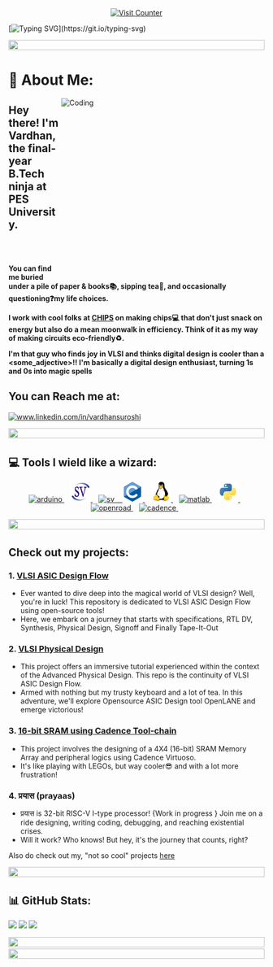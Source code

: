 
<div style="display: flex; justify-content: center;" align="center">
    <a href="https://visitcount.itsvg.in">
        <img src="https://visitcount.itsvg.in/api?id=VardhanSuroshi&icon=1&color=4" alt="Visit Counter">
    </a>
</div>

[![Typing SVG](https://readme-typing-svg.demolab.com?font=ubuntu&pause=1000&width=435&lines=Namaste!!!+Welcome+to+my+GitHub+Page+.+.+.)](https://git.io/typing-svg)

<img src="https://i.imgur.com/dBaSKWF.gif" height="20" width="100%">

# 💫 About Me:

<img src="https://i.pinimg.com/originals/c4/b1/99/c4b19969def51164ea4ad9a290a217bf.gif" align="right" alt="Coding" width="400" height="350"/>

## **Hey there! I'm Vardhan, the final-year B.Tech ninja at PES University.**
<br>
<br> 

 **You can find me buried under a pile of paper & books📚, sipping tea🍵, and occasionally questioning❓my life choices.** 
<br>

 **I work with cool folks at [CHIPS](https://www.chips.pes.edu) on making chips💻 that don't just snack on energy but also do a mean moonwalk in efficiency. Think of it as my way of making circuits eco-friendly♻️.** 
<br>

 **I'm that guy who finds joy in VLSI and thinks digital design is cooler than a <some_adjective>!! I'm basically a digital design enthusiast, turning 1s and 0s into magic spells**

## You can Reach me at:

<a href="https://linkedin.com/in/www.linkedin.com/in/vardhansuroshi" target="blank"><img align="center" src="https://raw.githubusercontent.com/rahuldkjain/github-profile-readme-generator/master/src/images/icons/Social/linked-in-alt.svg" alt="www.linkedin.com/in/vardhansuroshi" height="30" width="40" /></a>

<img src="https://i.imgur.com/dBaSKWF.gif" height="20" width="100%">

## 💻 Tools I wield like a wizard:

<p align="center">
    <a href="https://www.arduino.cc/" target="_blank" rel="noreferrer"> <img src="https://cdn.worldvectorlogo.com/logos/arduino-1.svg" alt="arduino" width="40" height="40"/> </a>
    &nbsp;&nbsp;
    <a href="https://www.systemverilog.com" target="_blank" rel="noreferrer"> <img src="https://github.com/vscode-icons/vscode-icons/blob/master/icons/file_type_light_systemverilog.svg" alt="sv" width="40" height="40"/> </a>
    &nbsp;&nbsp;
    <a href="https://riscv.org/" target="_blank" rel="noreferrer"> <img src="https://upload.wikimedia.org/wikipedia/commons/9/9a/RISC-V-logo.svg" alt="sv" width="200" height="40"/>
    &nbsp;&nbsp;
    <a href="https://www.cprogramming.com/" target="_blank" rel="noreferrer"> <img src="https://raw.githubusercontent.com/devicons/devicon/master/icons/c/c-original.svg" alt="c" width="40" height="40"/> </a>
    &nbsp;&nbsp;
    <a href="https://www.linux.org/" target="_blank" rel="noreferrer"> <img src="https://raw.githubusercontent.com/devicons/devicon/master/icons/linux/linux-original.svg" alt="linux" width="40" height="40"/> </a>
    &nbsp;&nbsp;
    <a href="https://www.mathworks.com/" target="_blank" rel="noreferrer"> <img src="https://upload.wikimedia.org/wikipedia/commons/2/21/Matlab_Logo.png" alt="matlab" width="40" height="40"/> </a>
    &nbsp;&nbsp;
    <a href="https://www.python.org" target="_blank" rel="noreferrer"> <img src="https://raw.githubusercontent.com/devicons/devicon/master/icons/python/python-original.svg" alt="python" width="40" height="40"/> </a>
    &nbsp;&nbsp;
    <a href="https://theopenroadproject.org/" target="_blank" rel="noreferrer"> <img src="https://openroaddesigncontest.org/wp-content/uploads/2023/02/OpenROAD-Logo-1024x1024.jpg" alt="openroad" width="40" height="40"/> </a>
    &nbsp;&nbsp;
    <a href="https://www.cadence.com/en_US/home.html" target="_blank" rel="noreferrer"> <img src="https://encrypted-tbn0.gstatic.com/images?q=tbn:ANd9GcRrUUjFmVFZ595FLjQ9KUvela4f75hg1nOEN_PvwVXxesFwOJOzh7viWnKvyL1P1sZoGQ" alt="cadence" width="90" height="40"/> </a>
    &nbsp;&nbsp;

</p>


<img src="https://i.imgur.com/dBaSKWF.gif" height="20" width="100%">

## Check out my projects: 

### 1. [VLSI ASIC Design Flow](https://github.com/VardhanSuroshi/VLSI-ASIC-Design-Flow)

- Ever wanted to dive deep into the magical world of VLSI design? Well, you're in luck! This repository is dedicated to VLSI ASIC Design Flow using open-source tools! 
- Here, we embark on a journey that starts with specifications, RTL DV, Synthesis, Physical Design, Signoff and Finally Tape-It-Out


### 2. [VLSI Physical Design](https://github.com/VardhanSuroshi/VLSI-Physical-Design-Flow)

- This project offers an immersive tutorial experienced within the context of the Advanced Physical Design. This repo is the continuity of VLSI ASIC Design Flow.
- Armed with nothing but my trusty keyboard and a lot of tea. In this adventure, we'll explore Opensource ASIC Design tool OpenLANE and emerge victorious!

### 3. [16-bit SRAM using Cadence Tool-chain](https://github.com/VardhanSuroshi/Memory-Design-And-Testing)

- This project involves the designing of a 4X4 (16-bit) SRAM Memory Array and peripheral logics using Cadence Virtuoso.
- It's like playing with LEGOs, but way cooler😎 and with a lot more frustration!

### 4. प्रयास (prayaas)

  - प्रयास is 32-bit RISC-V I-type processor! {Work in progress } Join me on a ride designing, writing coding, debugging, and reaching existential crises.
  - Will it work? Who knows! But hey, it's the journey that counts, right?


Also do check out my, "not so cool" projects [here](https://github.com/VardhanSuroshi?tab=repositories) 

<img src="https://i.imgur.com/dBaSKWF.gif" height="20" width="100%">

## 📊 GitHub Stats:

![](https://github-readme-stats.vercel.app/api?username=VardhanSuroshi&theme=dark&hide_border=false&include_all_commits=false&count_private=false)
![](https://github-readme-streak-stats.herokuapp.com/?user=VardhanSuroshi&theme=dark&hide_border=false)
![](https://github-readme-stats.vercel.app/api/top-langs/?username=VardhanSuroshi&theme=dark&hide_border=false&include_all_commits=false&count_private=false&layout=compact)


<img src="https://i.imgur.com/dBaSKWF.gif" height="20" width="100%">


<img src="https://i.imgur.com/dBaSKWF.gif" height="20" width="100%">
